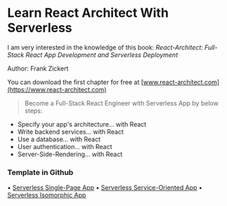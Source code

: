 # Learn React Architect With Serverless

I am very interested in the knowledge of this book:
_React-Architect: Full-Stack React App Development and Serverless Deployment_

Author: Frank Zickert

You can download the first chapter for free at  [www.react-architect.com](https://www.react-architect.com)

> Become a Full-Stack React Engineer with Serverless App by below steps:

- Specify your app's architecture... with React
- Write backend services... with React
- Use a database... with React
- User authentication... with React
- Server-Side-Rendering... with React

### Template in Github
• [Serverless Single-Page App](https://github.com/infrastructure-components/singlepage_example)
• [Serverless Service-Oriented App](https://github.com/infrastructure-components/serviceoriented_example)
• [Serverless Isomorphic App](https://github.com/infrastructure-components/isomorphic_example)
